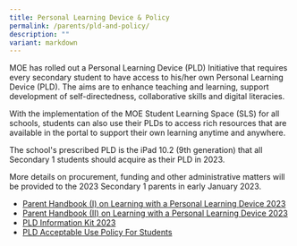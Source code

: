 ```yaml
---
title: Personal Learning Device & Policy
permalink: /parents/pld-and-policy/
description: ""
variant: markdown
---
```

<p>MOE has rolled out a Personal Learning Device (PLD) Initiative that requires every secondary student to have access to his/her own Personal Learning Device (PLD). The aims are to enhance teaching and learning, support development of self-directedness, collaborative skills and digital literacies.</p>
<p>With the implementation of the MOE Student Learning Space (SLS) for all schools, students can also use their PLDs to access rich resources that are available in the portal to support their own learning anytime and anywhere.</p>
<p>The school's prescribed PLD is the iPad 10.2 (9th generation) that all Secondary 1 students should acquire as their PLD in 2023.&nbsp;</p>
<p>More details on procurement, funding and other administrative matters will be provided to the 2023 Secondary 1 parents in early January 2023.</p>

* [Parent Handbook (I) on Learning with a Personal Learning Device 2023](/files/IP2%20-%20Parent%20Handbook%20(I)%20on%20Learning%20with%20a%20PLD_2023.pdf)
* [Parent Handbook (II) on Learning with a Personal Learning Device 2023](/files/Parent%20Handbook%20II%20on%20Learning%20with%20a%20PLD.pdf)
* [PLD Information Kit 2023](/files/PLD%20Information%20Kit.pdf)
* [PLD Acceptable Use Policy For Students](/files/aup_2%20nov%2023.pdf)
